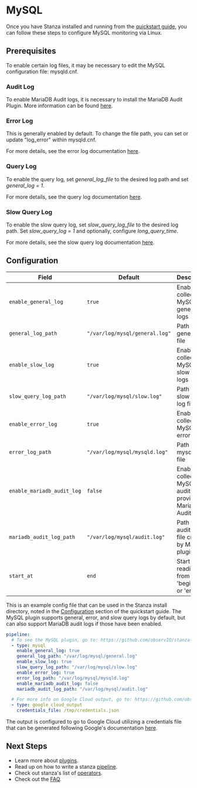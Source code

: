 # MySQL

Once you have Stanza installed and running from the [quickstart guide](./README.md#quick-start), you can follow these steps to configure MySQL monitoring via Linux.

## Prerequisites

To enable certain log files, it may be necessary to edit the MySQL configuration file: mysqld.cnf.

### Audit Log
To enable MariaDB Audit logs, it is necessary to install the MariaDB Audit Plugin. More information can be found <a href="https://mariadb.com/kb/en/mariadb-audit-plugin-installation/" target="_blank">here</a>.

### Error Log
This is generally enabled by default. To change the file path, you can set or update "log_error" within mysqld.cnf.

For more details, see the error log documentation [here](https://dev.mysql.com/doc/refman/5.7/en/error-log.html ).

### Query Log
To enable the query log, set *general_log_file* to the desired log path and set *general_log = 1*.

For more details, see the query log documentation [here](https://dev.mysql.com/doc/refman/5.7/en/query-log.html).

### Slow Query Log
To enable the slow query log, set *slow_query_log_file* to the desired log path. Set *slow_query_log = 1* and optionally, configure *long_query_time*. 

For more details, see the slow query log documentation [here](https://dev.mysql.com/doc/refman/5.7/en/slow-query-log.html).

## Configuration

| Field | Default | Description |
| --- | --- | --- |
| `enable_general_log` | `true` | Enable to collect MySQL general logs |
| `general_log_path` | `"/var/log/mysql/general.log"` | Path to general log file |
| `enable_slow_log` | `true`  | Enable to collect MySQL slow query logs |
| `slow_query_log_path` | `"/var/log/mysql/slow.log"` | Path to slow query log file |
| `enable_error_log` | `true` | Enable to collect MySQL error logs  |
| `error_log_path` | `"/var/log/mysql/mysqld.log"` | Path to mysqld log file |
| `enable_mariadb_audit_log` | `false` | Enable to collect MySQL audit logs provided by MariaDB Audit plugin |
| `mariadb_audit_log_path` | `"/var/log/mysql/audit.log"` | Path to audit log file created by MariaDB plugin |
| `start_at` | `end` | Start reading file from 'beginning' or 'end' |

This is an example config file that can be used in the Stanza install directory, noted in the [Configuration](./README.md#Configuration) section of the quickstart guide. The MySQL plugin supports general, error, and slow query logs by default, but can also support MariaDB audit logs if those have been enabled.

```yaml
pipeline:
  # To see the MySQL plugin, go to: https://github.com/observIQ/stanza-plugins/blob/master/plugins/mysql.yaml
  - type: mysql
    enable_general_log: true
    general_log_path: "/var/log/mysql/general.log"
    enable_slow_log: true
    slow_query_log_path: "/var/log/mysql/slow.log"
    enable_error_log: true
    error_log_path: "/var/log/mysql/mysqld.log"
    enable_mariadb_audit_log: false
    mariadb_audit_log_path: "/var/log/mysql/audit.log"

  # For more info on Google Cloud output, go to: https://github.com/observIQ/stanza/blob/master/docs/operators/google_cloud_output.md
  - type: google_cloud_output
    credentials_file: /tmp/credentials.json
```
The output is configured to go to Google Cloud utilizing a credentials file that can be generated following Google's documentation [here](https://cloud.google.com/iam/docs/creating-managing-service-account-keys).

## Next Steps

- Learn more about [plugins](/docs/plugins.md).
- Read up on how to write a stanza [pipeline](/docs/pipeline.md).
- Check out stanza's list of [operators](/docs/operators/README.md).
- Check out the [FAQ](/docs/faq.md).
